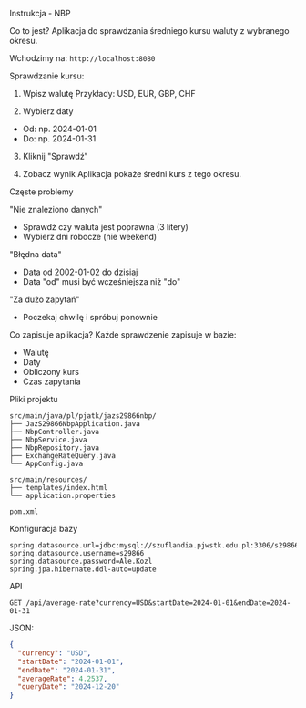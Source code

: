 Instrukcja - NBP

Co to jest?
Aplikacja do sprawdzania średniego kursu waluty z wybranego okresu.

Wchodzimy na: `http://localhost:8080`

Sprawdzanie kursu:

 1. Wpisz walutę
Przykłady: USD, EUR, GBP, CHF

 2. Wybierz daty  
- Od: np. 2024-01-01
- Do: np. 2024-01-31

 3. Kliknij "Sprawdź"

 4. Zobacz wynik
Aplikacja pokaże średni kurs z tego okresu.

 Częste problemy

"Nie znaleziono danych"
- Sprawdź czy waluta jest poprawna (3 litery)
- Wybierz dni robocze (nie weekend)

"Błędna data" 
- Data od 2002-01-02 do dzisiaj
- Data "od" musi być wcześniejsza niż "do"

"Za dużo zapytań"
- Poczekaj chwilę i spróbuj ponownie

 Co zapisuje aplikacja?
Każde sprawdzenie zapisuje w bazie:
- Walutę
- Daty
- Obliczony kurs
- Czas zapytania

 Pliki projektu

```
src/main/java/pl/pjatk/jazs29866nbp/
├── JazS29866NbpApplication.java   
├── NbpController.java             
├── NbpService.java               
├── NbpRepository.java            
├── ExchangeRateQuery.java        
└── AppConfig.java                

src/main/resources/
├── templates/index.html          
└── application.properties       

pom.xml                          
```

 Konfiguracja bazy 

```properties
spring.datasource.url=jdbc:mysql://szuflandia.pjwstk.edu.pl:3306/s29866
spring.datasource.username=s29866
spring.datasource.password=Ale.Kozl
spring.jpa.hibernate.ddl-auto=update
```

 API

```
GET /api/average-rate?currency=USD&startDate=2024-01-01&endDate=2024-01-31
```

JSON:
```json
{
  "currency": "USD",
  "startDate": "2024-01-01",
  "endDate": "2024-01-31", 
  "averageRate": 4.2537,
  "queryDate": "2024-12-20"
}
```